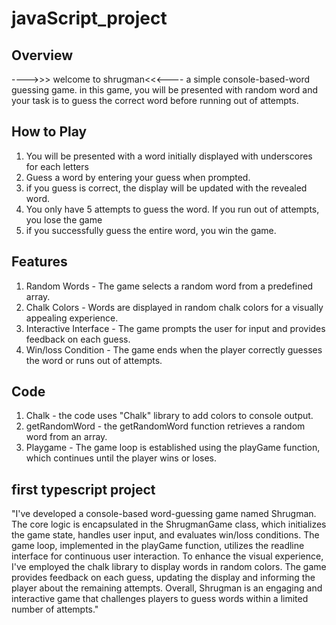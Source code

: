 # javaScript_project

## Overview

---->>> welcome to shrugman<<<----
a simple console-based-word guessing game. in this game, you will be presented with random word and your task is to guess the correct word before running out of attempts.

## How to Play

1. You will be presented with a word initially displayed with underscores for each letters
2. Guess a word by entering your guess when prompted.
3. if you guess is correct, the display will be updated with the revealed word.
4. You only have 5 attempts to guess the word. If you run out of attempts, you lose the game
5. if you successfully guess the entire word, you win the game.

## Features

1. Random Words - The game selects a random word from a predefined array.
2. Chalk Colors - Words are displayed in random chalk colors for a visually appealing experience.
3. Interactive Interface - The game prompts the user for input and provides feedback on each guess.
4. Win/loss Condition - The game ends when the player correctly guesses the word or runs out of attempts.

## Code

1. Chalk - the code uses "Chalk" library to add colors to console output.
2. getRandomWord - the getRandomWord function retrieves a random word from an array.
3. Playgame - The game loop is established using the playGame function, which continues until the player wins or loses.

## first typescript project

"I've developed a console-based word-guessing game named Shrugman. The core logic is encapsulated in the ShrugmanGame class, which initializes the game state, handles user input, and evaluates win/loss conditions. The game loop, implemented in the playGame function, utilizes the readline interface for continuous user interaction. To enhance the visual experience, I've employed the chalk library to display words in random colors. The game provides feedback on each guess, updating the display and informing the player about the remaining attempts. Overall, Shrugman is an engaging and interactive game that challenges players to guess words within a limited number of attempts."
